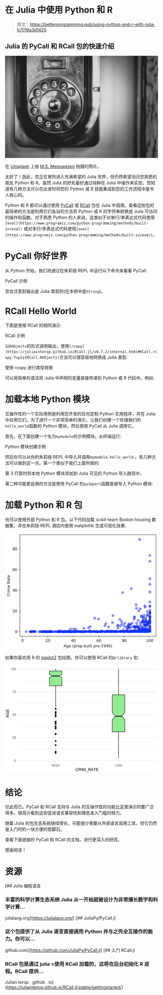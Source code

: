 # 在 Julia 中使用 Python 和 R

> 原文：<https://betterprogramming.pub/using-python-and-r-with-julia-b7019a3d1420>

## Julia 的 PyCall 和 RCall 包的快速介绍

![](img/7e63cef7e9a6e88455d056a13b05ebdc.png)

在 [Unsplash](https://unsplash.com/@meeuwesen?utm_source=unsplash&utm_medium=referral&utm_content=creditCopyText) 上由 [M.S. Meeuwesen](https://unsplash.com/@meeuwesen?utm_source=unsplash&utm_medium=referral&utm_content=creditCopyText) 拍摄的照片。

太好了！因此，您正在冒险进入充满希望的 Julia 世界，但仍然希望访问您熟悉的朋友 Python 和 R。虽然 Julia 的好处最好通过纯粹在 Julia 中操作来实现，但知道有几种方法可以在出发时将您的 Python 或 R 技能集成到您的工作流程中是令人放心的。

Python 和 R 都可以通过使用 [PyCall](https://github.com/JuliaPy/PyCall.jl) 或 [RCall](https://juliainterop.github.io/RCall.jl/stable/gettingstarted/) 包在 Julia 中调用。查看这些包的最简单的方法是利用它们各自的方法将 Python 或 R 的字符串转换成 Julia 可访问的操作和函数。对于熟悉 Python 的人来说，这类似于对单行/单表达式代码使用`[eval](https://www.programiz.com/python-programming/methods/built-in/eval)` 或对多行/多表达式代码使用`[exec](https://www.programiz.com/python-programming/methods/built-in/exec)`。

# PyCall 你好世界

从 Python 开始，我们将通过在朱莉娅·REPL 中运行以下命令来看看 PyCall:

PyCall 示例

您会注意到输出是 Julia 类型的(在本例中是`String`)。

# RCall Hello World

下面是使用 RCall 的相同演示:

RCall 示例

以`RObjects`的形式调用输出，使用`[rcopy](https://juliainterop.github.io/RCall.jl/v0.7.2/internal.html#RCall.rcopy-Tuple{RCall.RObject})`方法可以很容易地转换成 Julia 类型:

使用 rcopy 进行类型转换

可以用简单的语法将 Julia 中声明的变量直接传递到 Python 或 R 代码中。例如:

# 加载本地 Python 模块

互操作性的一个实际用例是利用您开发的任何定制 Python 实用程序，并在 Julia 中应用它们。为了进行一个非常简单的演示，让我们创建一个存储我们的`hello_world`函数的 Python 模块，然后使用 PyCall 从 Julia 调用它。

首先，在下面创建一个名为`mymodule`的示例模块。从终端运行:

Python 模块创建示例

然后你可以从你的朱莉娅·REPL 中导入并调用`mymodule.hello_world` 。有几种方法可以做到这一点。第一个类似于我们上面所做的:

第 3 行暂时将本地 Python 模块添加到 Julia 可见的 Python 导入路径中。

第二种可能更适用的方法是使用 PyCall 的`pyimport`函数直接导入 Python 模块:

# 加载 Python 和 R 包

也可以使用外部 Python 和 R 包。以下代码加载 scikit-learn Boston housing 数据集，并在朱莉娅·REPL 酒店内使用 matplotlib 生成可视化效果:

![](img/1d1749852ee884675ab6e3d1e8b7fa6e.png)

如果你喜欢用 R 的 [ggplot2](https://ggplot2.tidyverse.org/) 包绘图，你可以使用 RCall 的`@rlibrary` 宏:

![](img/adbd482111ee81d46f24f0a30c19d7d3.png)

# 结论

仅此而已。PyCall 和 RCall 支持与 Julia 的互操作性的功能比这里演示的要广泛得多。很高兴看到这些促进语言兼容性和降低准入门槛的努力。

随着 Julia 的包生态系统继续增长，可能很少需要从外部语言调用工具，但它仍然是入门时的一块方便的垫脚石。

查看下面链接的 PyCall 和 RCall 的文档，进行更深入的研究。

感谢阅读！

# **资源**

[](https://julialang.org/) [## Julia 编程语言

### 丰富的科学计算生态系统 Julia 从一开始就被设计为非常擅长数字和科学计算…

julialang.org](https://julialang.org/) [](https://github.com/JuliaPy/PyCall.jl) [## JuliaPy/PyCall.jl

### 这个包提供了从 Julia 语言直接调用 Python 并与之完全互操作的能力。你可以…

github.com](https://github.com/JuliaPy/PyCall.jl)  [## 入门 RCall.jl

### RCall 包是通过 julia >使用 RCall 加载的，这将在后台初始化 R 进程。RCall 提供…

Julian terop . github . io](https://juliainterop.github.io/RCall.jl/stable/gettingstarted/)